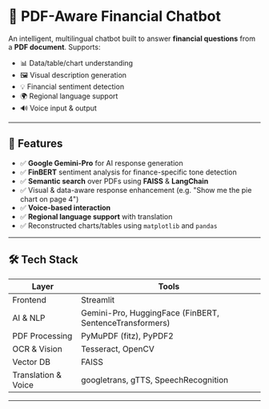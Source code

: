 # 💬 PDF-Aware Financial Chatbot

An intelligent, multilingual chatbot built to answer **financial questions** from a **PDF document**. Supports:
- 📊 Data/table/chart understanding
- 🖼 Visual description generation
- 💡 Financial sentiment detection
- 🌍 Regional language support
- 🔊 Voice input & output

---

## 🚀 Features

- ✅ **Google Gemini-Pro** for AI response generation
- ✅ **FinBERT** sentiment analysis for finance-specific tone detection
- ✅ **Semantic search** over PDFs using **FAISS** & **LangChain**
- ✅ Visual & data-aware response enhancement (e.g. "Show me the pie chart on page 4")
- ✅ **Voice-based interaction**
- ✅ **Regional language support** with translation
- ✅ Reconstructed charts/tables using `matplotlib` and `pandas`

---

## 🛠️ Tech Stack

| Layer | Tools |
|------|-------|
| Frontend | Streamlit |
| AI & NLP | Gemini-Pro, HuggingFace (FinBERT, SentenceTransformers) |
| PDF Processing | PyMuPDF (fitz), PyPDF2 |
| OCR & Vision | Tesseract, OpenCV |
| Vector DB | FAISS |
| Translation & Voice | googletrans, gTTS, SpeechRecognition |

---


